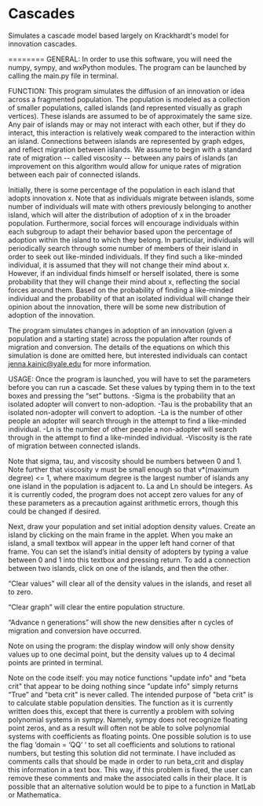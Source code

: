 Cascades
========

Simulates a cascade model based largely on Krackhardt's model for innovation cascades.

========
GENERAL:
In order to use this software, you will need the numpy, sympy, and wxPython modules.
The program can be launched by calling the main.py file in terminal.

FUNCTION:
This program simulates the diffusion of an innovation or idea across a fragmented population. The population is modeled as a collection of smaller populations, called islands (and represented visually as graph vertices). These islands are assumed to be of approximately the same size. Any pair of islands may or may not interact with each other, but if they do interact, this interaction is relatively weak compared to the interaction within an island. Connections between islands are represented by graph edges, and reflect migration between islands. We assume to begin with a standard rate of migration -- called viscosity -- between any pairs of islands (an improvement on this algorithm would allow for unique rates of migration between each pair of connected islands.

Initially, there is some percentage of the population in each island that adopts innovation x. Note that as individuals migrate between islands, some number of individuals will mate with others previously belonging to another island, which will alter the distribution of adoption of x in the broader population. Furthermore, social forces will encourage individuals within each subgroup to adapt their behavior based upon the percentage of adoption within the island to which they belong. In particular, individuals will periodically search through some number of members of their island in order to seek out like-minded individuals. If they find such a like-minded individual, it is assumed that they will not change their mind about x. However, if an individual finds himself or herself isolated, there is some probability that they will change their mind about x, reflecting the social forces around them. Based on the probability of finding a like-minded individual and the probability of that an isolated individual will change their opinion about the innovation, there will be some new distribution of adoption of the innovation.

The program simulates changes in adoption of an innovation (given a population and a starting state) across the population after rounds of migration and conversion. The details of the equations on which this simulation is done are omitted here, but interested individuals can contact jenna.kainic@yale.edu for more information.

USAGE:
Once the program is launched, you will have to set the parameters before you can run a cascade. Set these values by typing them in to the text boxes and pressing the “set” buttons.
  -Sigma is the probability that an isolated adopter will convert to non-adoption.
  -Tau is the probability that an isolated non-adopter will convert to adoption.
  -La is the number of other people an adopter will search through in the attempt to find a like-minded individual.
  -Ln is the number of other people a non-adopter will search through in the attempt to find a like-minded
  individual.
  -Viscosity is the rate of migration between connected islands.

Note that sigma, tau, and viscosity should be numbers between 0 and 1. Note further that viscosity v must be small enough so that v*(maximum degree) <= 1, where maximum degree is the largest number of islands any one island in the population is adjacent to. La and Ln should be integers. As it is currently coded, the program does not accept zero values for any of these parameters as a precaution against arithmetic errors, though this could be changed if desired. 

Next, draw your population and set initial adoption density values. Create an island by clicking on the main frame in the applet. When you make an island, a small textbox will appear in the upper left hand corner of that frame. You can set the island’s initial density of adopters by typing a value between 0 and 1 into this textbox and pressing return. To add a connection between two islands, click on one of the islands, and then the other. 

“Clear values” will clear all of the density values in the islands, and reset all to zero.

“Clear graph” will clear the entire population structure.

“Advance n generations” will show the new densities after n cycles of migration and conversion have occurred.

Note on using the program: the display window will only show density values up to one decimal point, but the density values up to 4 decimal points are printed in terminal.

Note on the code itself: you may notice functions "update info" and "beta crit" that appear to be doing nothing since "update info" simply returns “True” and "beta crit" is never called. The intended purpose of "beta crit" is to calculate stable population densities. The function as it is currently written does this, except that there is currently a problem with solving polynomial systems in sympy. Namely, sympy does not recognize floating point zeros, and as a result will often not be able to solve polynomial systems with coefficients as floating points. One possible solution is to use the flag ‘domain = ‘QQ’ ‘ to set all coefficients and solutions to rational numbers, but testing this solution did not terminate. I have included as comments calls that should be made in order to run beta_crit and display this information in a text box. This way, if this problem is fixed, the user can remove these comments and make the associated calls in their place. It is possible that an alternative solution would be to pipe to a function in MatLab or Mathematica.

